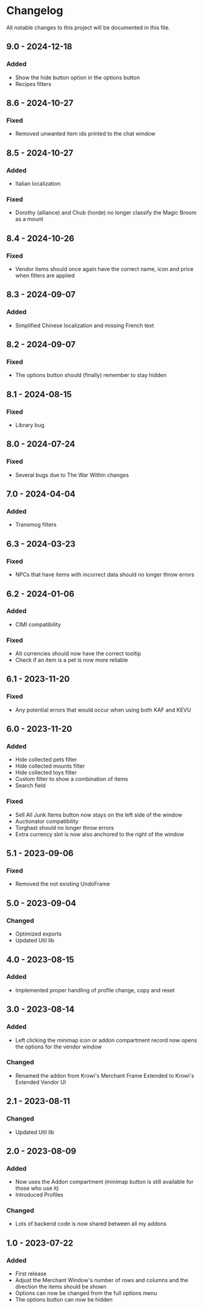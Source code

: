 # Changelog
All notable changes to this project will be documented in this file.

## 9.0 - 2024-12-18
### Added
- Show the hide button option in the options button
- Recipes filters

## 8.6 - 2024-10-27
### Fixed
- Removed unwanted item ids printed to the chat window

## 8.5 - 2024-10-27
### Added
- Italian localization

### Fixed
- Dorothy (alliance) and Chub (horde) no longer classify the Magic Broom as a mount

## 8.4 - 2024-10-26
### Fixed
- Vendor items should once again have the correct name, icon and price when filters are applied

## 8.3 - 2024-09-07
### Added
- Simplified Chinese localization and missing French text

## 8.2 - 2024-09-07
### Fixed
- The options button should (finally) remember to stay hidden

## 8.1 - 2024-08-15
### Fixed
- Library bug

## 8.0 - 2024-07-24
### Fixed
- Several bugs due to The War Within changes

## 7.0 - 2024-04-04
### Added
- Transmog filters

## 6.3 - 2024-03-23
### Fixed
- NPCs that have items with incorrect data should no longer throw errors

## 6.2 - 2024-01-06
### Added
- CIMI compatibility

### Fixed
- Alt currencies should now have the correct tooltip
- Check if an item is a pet is now more reliable

## 6.1 - 2023-11-20
### Fixed
- Any potential errors that would occur when using both KAF and KEVU

## 6.0 - 2023-11-20
### Added
- Hide collected pets filter
- Hide collected mounts filter
- Hide collected toys filter
- Custom filter to show a combination of items
- Search field

### Fixed
- Sell All Junk Items button now stays on the left side of the window
- Auctionator compatibility
- Torghast should no longer throw errors
- Extra currency slot is now also anchored to the right of the window

## 5.1 - 2023-09-06
### Fixed
- Removed the not existing UndoFrame

## 5.0 - 2023-09-04
### Changed
- Optimized exports
- Updated Util lib

## 4.0 - 2023-08-15
### Added
- Implemented proper handling of profile change, copy and reset

## 3.0 - 2023-08-14
### Added
- Left clicking the minimap icon or addon compartment record now opens the options for the vendor window

### Changed
- Renamed the addon from Krowi's Merchant Frame Extended to Krowi's Extended Vendor UI

## 2.1 - 2023-08-11
### Changed
- Updated Util lib

## 2.0 - 2023-08-09
### Added
- Now uses the Addon compartment (minimap button is still available for those who use it)
- Introduced Profiles

### Changed
- Lots of backend code is now shared between all my addons

## 1.0 - 2023-07-22
### Added
- First release
- Adjust the Merchant Window's number of rows and columns and the direction the items should be shown
- Options can now be changed from the full options menu
- The options button can now be hidden